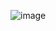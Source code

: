 
![image](https://user-images.githubusercontent.com/61932746/133769901-bc4337b8-4e8d-4930-8e9f-143c64c94ff0.png)

